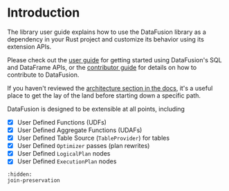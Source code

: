 <!---
  Licensed to the Apache Software Foundation (ASF) under one
  or more contributor license agreements.  See the NOTICE file
  distributed with this work for additional information
  regarding copyright ownership.  The ASF licenses this file
  to you under the Apache License, Version 2.0 (the
  "License"); you may not use this file except in compliance
  with the License.  You may obtain a copy of the License at

    http://www.apache.org/licenses/LICENSE-2.0

  Unless required by applicable law or agreed to in writing,
  software distributed under the License is distributed on an
  "AS IS" BASIS, WITHOUT WARRANTIES OR CONDITIONS OF ANY
  KIND, either express or implied.  See the License for the
  specific language governing permissions and limitations
  under the License.
-->

# Introduction

The library user guide explains how to use the DataFusion library as a
dependency in your Rust project and customize its behavior using its extension APIs.

Please check out the [user guide] for getting started using
DataFusion's SQL and DataFrame APIs, or the [contributor guide]
for details on how to contribute to DataFusion.

If you haven't reviewed the [architecture section in the docs][docs], it's a
useful place to get the lay of the land before starting down a specific path.

DataFusion is designed to be extensible at all points, including

- [x] User Defined Functions (UDFs)
- [x] User Defined Aggregate Functions (UDAFs)
- [x] User Defined Table Source (`TableProvider`) for tables
- [x] User Defined `Optimizer` passes (plan rewrites)
- [x] User Defined `LogicalPlan` nodes
- [x] User Defined `ExecutionPlan` nodes

[user guide]: ../user-guide/example-usage.md
[contributor guide]: ../contributor-guide/index.md
[docs]: https://docs.rs/datafusion/latest/datafusion/#architecture

```{toctree}
:hidden:
join-preservation
```
